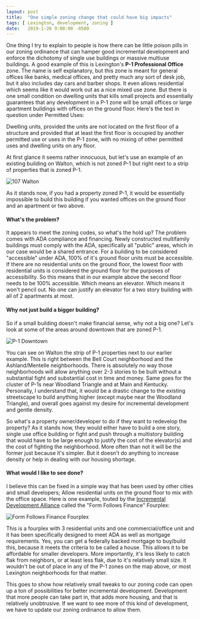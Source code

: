 ```yaml
---
layout: post
title:  "One simple zoning change that could have big impacts"
tags: [ Lexington, development, zoning ]
date:   2019-1-26 9:00:00 -0500
---
```


One thing I try to explain to people is how there can be little poison pills in
our zoning ordinance that can hamper good incremental development and enforce 
the dichotomy of single use buildings or massive multiuse buildings. A good 
example of this is Lexington's **P-1 Professional Office** zone. The name is self
explanatory, but this zone is meant for general offices like banks, medical
offices, and pretty much any sort of desk job, but it also includes day cars and
barber shops. It even allows residential which seems like it would work out as a
nice mixed use zone. But there is one small condition on dwelling units that
kills small projects and essentially guarantees that any development in a P-1
zone will be small offices or large apartment buildings with offices on the
ground floor. Here's the text in question under Permitted Uses:

<div class="card w-50 m-auto p-auto">
  <p class="card-body text-muted">
    Dwelling units, provided the units are not
    located on the first floor of a structure and
    provided that at least the first floor is occupied
    by another permitted use or uses in the P-1
    zone, with no mixing of other permitted uses
    and dwelling units on any floor.
  </p>
</div>

At first glance it seems rather innocuous, but let's use an example of an
existing building on Walton, which is not zoned P-1 but right next to a strip of
properties that is zoned P-1.

![107 Walton]({{site.baseurl}}/assets/img/107Walton.png)

As it stands now, if you had a property zoned P-1, it would be essentially
impossible to build this building if you wanted offices on the ground floor
and an apartment or two above.

#### What's the problem?

It appears to meet the zoning codes, so what's the hold up? The problem comes
with ADA compliance and financing. Newly constructed multifamily buildings must
comply with the ADA, specifically all "public" areas, which in our case would be
a shared entrance. For a building to be considered "accessible" under ADA, 100%
of it's ground floor units must be accessible. If there are no
residential units on the ground floor, the lowest floor with residential units
is considered the ground floor for the purposes of accessibility. So this means
that in our example above the second floor needs to be 100% accessible. Which
means an elevator. Which means it won't pencil out. No one can justify an
elevator for a two story building with all of 2 apartments at most.

#### Why not just build a bigger building?

So if a small building doesn't make financial sense, why not a big one? Let's
look at some of the areas around downtown that are zoned P-1.

![P-1 Downtown]({{site.baseurl}}/assets/img/P-1-downtown.png)

You can see on Walton the strip of P-1 properties next to our earlier example.
This is right between the Bell Court neighborhood and the Ashland/Mentelle
neighborhoods. There is absolutely no way those neighborhoods will allow
anything over 2-3 stories to be built without a substantial fight and
substantial cost in time and money. Same goes for the cluster of P-1s near
Woodland Triangle and at Main and Kentucky. Personally, I understand that, it
would be a drastic change to the existing streetscape to build anything higher
(except maybe near the Woodland Triangle), and overall goes against my desire
for incremental development and gentle density.

So what's a property owner/developer to do if they want to redevelop the
property? As it stands now, they would either have to build a one story, single
use office building or fight and push through a multistory building that would
have to be large enough to justify the cost of the elevator(s) and the cost
of fighting the neighborhood. More often than not it will be the former just
because it's simpler. But it doesn't do anything to increase density or help in
dealing with our housing shortage.

#### What would I like to see done?

I believe this can be fixed in a simple way that has been used by other cities
and small developers; Allow residential units on the ground floor to mix with 
the office space. Here is one example, touted by the 
[Incremental Development Alliance](https://www.incrementaldevelopment.org/)
called the "Form Follows Finance" Fourplex: 

![Form Follows Finance Fourplex]({{site.baseurl}}/assets/img/form-follows-finance-fourplex.png)

This is a fourplex with 3 residential units and one commercial/office unit and
it has been specifically designed to meet ADA as well as mortgage requirements.
Yes, you can get a federally backed mortgage to buy/build this, because it
meets the criteria to be called a house. This allows it to be affordable for
smaller developers. More importantly, it's less likely to catch flak from
neighbors, or at least less flak, due to it's relatively small size.
It wouldn't be out of place in any of the P-1 zones on the map above, or most
Lexington neighborhoods for that matter.

This goes to show how relatively small tweaks to our zoning code can open up a
ton of possibilities for better incremental development. Development that more
people can take part in, that adds more housing, and that is relatively
unobtrusive. If we want to see more of this kind of development, we have to 
update our zoning ordinance to allow them.
